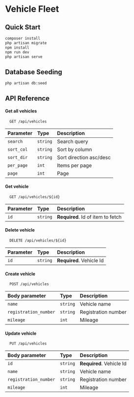 
# Vehicle Fleet



## Quick Start
``` bash
composer install
php artisan migrate
npm install
npm run dev
php artisan serve
```
## Database Seeding
``` bash
php artisan db:seed
```
  
## API Reference

#### Get all vehicles

```http
  GET /api/vehicles
```

| Parameter | Type     | Description                |
| :-------- | :------- | :------------------------- |
| `search`  | `string` | Search query |
| `sort_col`  | `string` | Sort by column |
| `sort_dir`  | `string` | Sort direction asc/desc |
| `per_page`  | `int` | Items per page |
| `page`  | `int` | Page |

#### Get vehicle

```http
  GET /api/vehicles/${id}
```

| Parameter | Type     | Description                       |
| :-------- | :------- | :-------------------------------- |
| `id`      | `string` | **Required**. Id of item to fetch |

#### Delete vehicle

```http
  DELETE /api/vehicles/${id}
```

| Parameter | Type     | Description                       |
| :-------- | :------- | :-------------------------------- |
| `id`      | `string` | **Required**. Vehicle Id |


#### Create vehicle

```http
  POST /api/vehicles
```

| Body parameter | Type     | Description                       |
| :-------- | :------- | :-------------------------------- |
| `name`      | `string` | Vehicle name |
| `registration_number`      | `string` | Registration number |
| `mileage`      | `int` | Mileage |

#### Update vehicle

```http
  PUT /api/vehicles
```

| Body parameter | Type     | Description                       |
| :-------- | :------- | :-------------------------------- |
| `id`      | `string` | **Required**. Vehicle Id |
| `name`      | `string` | Vehicle name |
| `registration_number`      | `string` | Registration number |
| `mileage`      | `int` | Mileage |

  